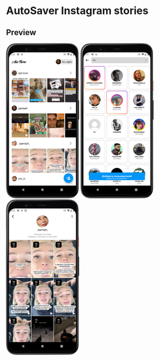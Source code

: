 # AutoSaver Instagram stories
## Preview
[<img src="preview_3.png" alt="drawing" width="200"/>]()
[<img src="preview_1.png" alt="drawing" width="200"/>]()
[<img src="preview_2.png" alt="drawing" width="200"/>]()


